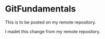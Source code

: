 # GitFundamentals

This is to be posted on my remote repository.

I madet this change from my remote repository.
